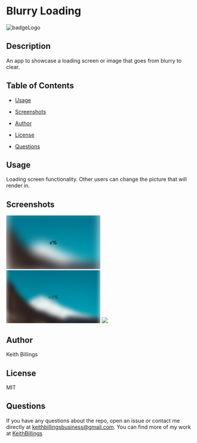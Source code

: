 # Blurry Loading

![badgeLogo](https://img.shields.io/badge/KeithBillings-Full%20Stack%20Developer-blue?style=flat-square&logo=undefined)

## Description

An app to showcase a loading screen or image that goes from blurry to clear.

## Table of Contents

 * [Usage](#usage)

 * [Screenshots](#screenshots)

 * [Author](#Author)

 * [License](#license)
 
 * [Questions](#Questions)

## Usage

Loading screen functionality. Other users can change the picture that will render in. 

## Screenshots

<img src="./assets/images/Screenshot1.png" style="width: 50%" />
<img src="./assets/images/Screenshot2.png" style="width: 50%" />
<img src="./assets/images/DSC_1398.jpg" style="width: 50%" />

## Author

Keith Billings

## License

MIT

## Questions

If you have any questions about the repo, open an issue or contact me directly at keithbillingsbusiness@gmail.com. You can find more of my work at [KeithBillings](https://keithbillings.github.io/)
